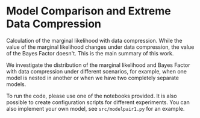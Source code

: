 # Model Comparison and Extreme Data Compression

Calculation of the marginal likelihood with data compression. While the value of the marginal likelihood changes under data compression, the value of the Bayes Factor doesn't. This is the main summary of this work.

We investigate the distribution of the marginal likelihood and Bayes Factor with data compression under different scenarios, for example, when one model is nested in another or when we have two completely separate models.

To run the code, please use one of the notebooks provided. It is also possible to create configuration scripts for different experiments. You can also implement your own model, see `src/modelpair1.py` for an example.